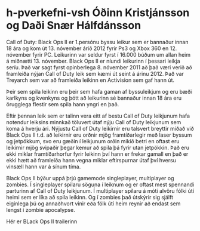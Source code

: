 # h-pverkefni-vsh Óðinn Kristjánsson og Daði Snær Hálfdánsson

Call of Duty: Black Ops II er 1.persónu byssu leikur sem er bannaður innan 18 ára og kom út 
13. nóvember árið 2012 fyrir Ps3 og Xbox 360 en 12. nóvember fyrir PC. Leikurinn var seldur fyrst í 16.000 búðum um allan heim á         miðnætti 13. nóvember. Black Ops II er níundi leikurinn í þessari leikja seríu.
Það var sagt fyrst opinberlega 8. nóvember 2011 að það væri verið að framleiða nýjan Call of Duty leik sem kæmi út seint á árinu         2012. Það var Treyarch sem var að framleiða leikinn en Activision sem gaf hann út.

Þeir sem spila leikinn eru þeir sem hafa gaman af byssuleikjum og eru bæði karlkyns og kvenkyns og þótt að leikurinn sé bannaður         innan 18 ára eru örugglega flestir sem spila hann yngri en það.

Eftir þennan leik sem er talinn vera eitt af bestu Call of Duty leikjunum hafa notendur leiksins minnkað töluvert útaf nýju Call         of Duty leikjunum sem koma á hverju ári.
Nýjustu Call of Duty leikirnir eru talsvert breyttir miðað við Black Ops II t.d. að leikirnir eru orðnir mjög framtíðarlegir með         laser byssum og jetpökkum, svo eru gæðin í leikjunum orðin mikið betri en oftast eru leikirnir mjög svipaðir þegar kemur að spila þá fyrir utan jetpökkin. Það eru ekki miklar framtíðarhorfur fyrir leikinn því hann er frekar gamall en það er ekki hætt að framleiða hann vegna miklar eftirspurnar útaf því hversu vinsæll hann var á sínum tíma.
		
Black Ops II býður uppá þrjú gamemode singleplayer, multiplayer og zombies. Í singleplayer spilaru söguna í leiknum og er oftast         mest spennandi parturinn af Call of Duty leikjunum. Í multiplayer spilaru á móti alvöru fólki útí heimi sem er líka að spila             leikinn. Og í zombies það útskýrir sig sjálft eiginlega þú og annaðhvort vinir eða fólk útí heim reynir að endast sem lengst í           zombie apocalypse. 

Hér er BLack Ops II trailerinn
		
		
	

